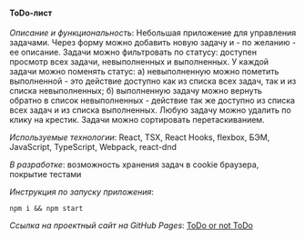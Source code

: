 #### ToDo-лист

*Описание и функциональность*: Небольшая приложение для управления задачами. Через форму можно добавить новую задачу и - по желанию - ее описание. Задачи можно фильтровать по статусу: доступен просмотр всех задачи, невыполненных и выполненных. У каждой задачи можно поменять статус: а) невыполненную можно пометить выполненной - это действие доступно как из списка всех задач, так и из списка невыполненных; б) выполненную задачу можно вернуть обратно в список невыполненных - действие так же доступно из списка всех задач и из списка выполненных. Любую задачу можно удалить по клику на крестик. Задачи можно сортировать перетаскиванием.

*Используемые технологии*: React, TSX, React Hooks, flexbox, БЭМ, JavaScript, TypeScript, Webpack, react-dnd

*В разработке*: возможность хранения задач в cookie браузера, покрытие тестами

*Инструкция по запуску приложения*:

```shell
npm i && npm start
```
*Ссылка на проектный сайт на GitHub Pages*: [ToDo or not ToDo](https://dariarus.github.io/todo-or-not-todo/)
